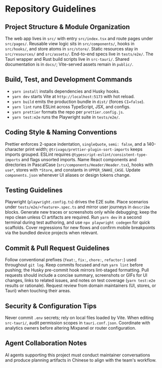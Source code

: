 # Repository Guidelines

## Project Structure & Module Organization

The web app lives in `src/` with entry `src/index.tsx` and route pages under `src/pages/`. Reusable view logic sits in `src/components/`, hooks in `src/hooks/`, and store atoms in `src/store/`. Static resources stay in `src/resources/` and `src/assets/`. End-to-end specs live in `tests/e2e/`. The Tauri wrapper and Rust build scripts live in `src-tauri/`. Shared documentation is in `docs/`; Vite-served assets remain in `public/`.

## Build, Test, and Development Commands

- `yarn install` installs dependencies and Husky hooks.
- `yarn dev` starts Vite at `http://localhost:5173` with hot reload.
- `yarn build` emits the production bundle in `dist/` (forces `CI=false`).
- `yarn lint` runs ESLint across TypeScript, JSX, and configs.
- `yarn prettier` formats the repo per `prettier.config.js`.
- `yarn test:e2e` runs the Playwright suite in `tests/e2e/`.

## Coding Style & Naming Conventions

Prettier enforces 2-space indentation, `singleQuote`, `semi: false`, and a 140-character print width; `@trivago/prettier-plugin-sort-imports` keeps imports grouped. ESLint requires `@typescript-eslint/consistent-type-imports` and flags unsorted imports. Name React components and directories in PascalCase (`src/components/Header/Header.tsx`), hooks with `use*`, stores with `*Store`, and constants in `UPPER_SNAKE_CASE`. Update `components.json` whenever UI aliases or design tokens change.

## Testing Guidelines

Playwright (`playwright.config.ts`) drives the E2E suite. Place scenarios under `tests/e2e/<feature>.spec.ts` and mirror user journeys in `describe` blocks. Generate new traces or screenshots only while debugging; keep the repo clean unless CI artifacts are required. Run `yarn dev` in a second terminal during test authoring, and use `npx playwright codegen` for quick scaffolds. Cover regressions for new flows and confirm mobile breakpoints via the bundled device projects when relevant.

## Commit & Pull Request Guidelines

Follow conventional prefixes (`feat:`, `fix:`, `chore:`, `refactor:`) used throughout `git log`. Keep commits focused and run `yarn lint` before pushing; the Husky pre-commit hook mirrors lint-staged formatting. Pull requests should include a concise summary, screenshots or GIFs for UI changes, links to related issues, and notes on test coverage (`yarn test:e2e` results or rationale). Request review from domain maintainers (UI, stores, or Tauri) when touching their areas.

## Security & Configuration Tips

Never commit `.env` secrets; rely on local files loaded by Vite. When editing `src-tauri/`, audit permission scopes in `tauri.conf.json`. Coordinate with analytics owners before altering Mixpanel or router configuration.

## Agent Collaboration Notes

AI agents supporting this project must conduct maintainer conversations and produce planning artifacts in Chinese to align with the team's workflow.

